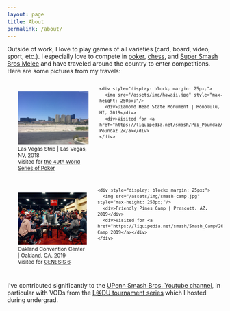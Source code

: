 ```yaml
---
layout: page
title: About
permalink: /about/
---
```


Outside of work, I love to play games of all varieties (card, board, video, sport, etc.). I especially love to compete in [poker](https://pokerdb.thehendonmob.com/player.php?a=r&n=601783), [chess](https://lichess.org/@/seaghost27), and [Super Smash Bros Melee](https://smash.gg/user/34c64359) and have traveled around the country to enter competitions. Here are some pictures from my travels:

<div>
  <div style="display: flex; font-size: 12px;">
    <div style="display: block; margin: 25px;">
      <img src="/assets/img/vegas.jpg" style="max-height: 250px;"/>
      <div>Las Vegas Strip | Las Vegas, NV, 2018</div>
      <div>Visited for <a href="https://en.wikipedia.org/wiki/2018_World_Series_of_Poker">the 49th World Series of Poker</a></div>
    </div>

    <div style="display: block; margin: 25px;">
      <img src="/assets/img/hawaii.jpg" style="max-height: 250px;"/>
      <div>Diamond Head State Monument | Honolulu, HI, 2019</div>
      <div>Visited for <a href="https://liquipedia.net/smash/Poi_Poundaz/2">Poi Poundaz 2</a></div>
    </div>
  </div>

  <div style="display: flex; font-size: 12px;">
    <div style="display: block; margin: 25px;">
      <img src="/assets/img/genesis.jpeg" style="max-height: 250px;"/>
      <div>Oakland Convention Center | Oakland, CA, 2019</div>
      <div>Visited for <a href="https://liquipedia.net/smash/GENESIS/6/Melee">GENESIS 6</a></div>
    </div>

    <div style="display: block; margin: 25px;">
      <img src="/assets/img/smash-camp.jpg" style="max-height: 250px;"/>
      <div>Friendly Pines Camp | Prescott, AZ, 2019</div>
      <div>Visited for <a href="https://liquipedia.net/smash/Smash_Camp/2019">Smash Camp 2019</a></div>
    </div>
  </div>
</div>

I've contributed significantly to the [UPenn Smash Bros. Youtube channel](https://www.youtube.com/channel/UCphfCejF0ZuxSMZsUYNIxqQ), in particular with VODs from the [L@DU tournament series](https://smash.gg/tournament/look-at-dat-upsmash-underground-21/details) which I hosted during undergrad.

